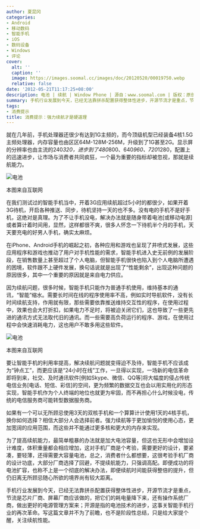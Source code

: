 ```yaml
---
author: 夏昆冈
categories:
- Android
- 移动数码
- 智能手机
- iOS
- 数码设备
- Windows
- 评论
cover:
  alt: ''
  caption: ''
  image: https://images.soomal.cc/images/doc/20120520/00019750.webp
  relative: false
date: '2012-05-21T11:17:25+08:00'
description: 电池 | 续航 | Window Phone | 源自：www.soomal.com | 版权：原创 |  平均/总评分：09.17/211
summary: 手机行业发展到今天，已经无法靠拼杀配置获得整体性进步，开源节流才是重点，节流是芯片厂商、屏幕厂商应该做的，把它们的耗电量降下来，还有操作系统厂商，做出更好的电源管理方案来；开源是指的电池技术的进步，这事关智能手机行业的再次革命。
tags:
- 消费提示
title: 消费提示：强力续航才是硬道理
---
```


就在几年前，手机处理器还很少有达到1G主频的，而今顶级机型已经装备4核1.5G主频处理器，内存容量也由区区64M-128M-256M，升级到了1G甚至2G。显示屏的分辨率也由主流的240*320，进步到了480*800、640*960、720*1280，配置上的迅速进步，让市场与消费者共同疯狂，一个最为重要的指标却被忽视，那就是续航能力。



![电池](https://images.soomal.cc/images/doc/20120520/00019750.webp)

本图来自互联网



在我们测试过的智能手机当中，开着3G应用续航超过5小时的都很少，如果开着3G待机，开启各种推送、同步，待机坚持一天的也不多。没有电的手机不是好手机，这绝对是真理。为了不让手机没电，解决办法就是随身带着电池[或移动电源]或者算计着时间用，显然，这样都很不爽，很多人怀念一下待机半个月的手机，天天要充电的好男人手机，确实太麻烦。



在iPhone、Android手机的崛起之初，各种应用和游戏也呈现了井喷式发展，这些应用程序和游戏也推动了用户对手机性能的需求，智能手机进入史无前例的发展阶段，在销售数量上甚至超过了个人电脑，但智能手机很快也陷入到个人电脑所遭遇的困境，软件跟不上硬件发展，换句话说就是出现了“性能剩余”，出现这种问题的原因很多，其中一个重要的原因就是来自电力供应。



因为续航问题，很多时候，智能手机只能作为普通手机使用，维持基本的通讯，“智能”缩水。需要长时间在线的程序使用率不高，例如实时导航软件，没有长时间续航支持，作用就有限，那些需要依靠推送维持交互性的程序，在使用过程中，效果也会大打折扣，如果电力不足时，将被迫关闭它们，这也导致了一些更先进的通讯方式无法取代旧的通讯。而一些需要高负荷运行的程序、游戏，在使用过程中会快速消耗电力，这也用户不敢多用这些软件。



![电池](https://images.soomal.cc/images/doc/20120520/00019749.webp)

本图来自互联网



要让智能手机的利用率提高，解决续航问题就变得迫不及待，智能手机不应该成为“钟点工”，而更应该是“24小时在线”工作，一旦得以实现，一场新的电信革命即将到来，社交、及时通讯软件[例如Skype、微信、QQ等]将大幅度的侵占传统电信业务[电话、短信、彩信]的空间，更为频繁的数据交互也会以用实用化的形态实现，智能手机作为个人终端的地位也就更为牢固，而不再担心什么时候没电，传统的电信服务商可能转型数据服务商。



如果有一个可以无所顾忌使用3天的双核手机和一个算算计计使用1天的4核手机，换你如何选择？相信大部分人会选择前者。强力续航等于更加愉悦的使用心态，更加宽阔的应用范围，而这些并不能通过更多核和更大的内存来实现。



为了提高续航能力，最简单粗暴的办法就是加大电池容量，但这也无形中会增加设计难度，体积重量都会相应增加，这对手机厂商是个考验，需要更好的设计，要紧凑，要轻薄，还得需要大容量电池，总之，消费者什么都想要，这很考验手机厂商的设计功底，大部分厂商选择了回避，不提续航能力，只强调高配。即便成功的将电池扩容，也称不上是一个彻底的解决办法，即便续航时间能获得整倍的提升，但仍旧离无所顾忌随心所欲的境界尚有较大距离。



手机行业发展到今天，已经无法靠拼杀配置获得整体性进步，开源节流才是重点，节流是芯片厂商、屏幕厂商应该做的，把它们的耗电量降下来，还有操作系统厂商，做出更好的电源管理方案来；开源是指的电池技术的进步，这事关智能手机行业的再次革命。写这篇文章并不为了前瞻，也不是阶段性总结，只是给大家提个醒，关注续航性能。